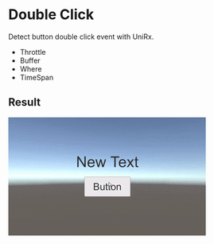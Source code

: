 # Double Click
Detect button double click event with UniRx.
* Throttle
* Buffer
* Where
* TimeSpan

## Result
![sample](./pic.gif)
